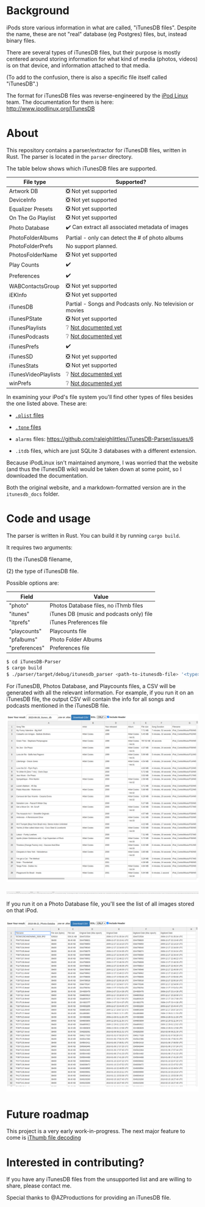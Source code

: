 # Background

iPods store various information in what are called, "iTunesDB files". Despite the name, these are not "real" database (eg Postgres) files, but, instead binary files.

There are several types of iTunesDB files, but their purpose is mostly centered around storing information for what kind of media (photos, videos) is on that device, and information attached to that media.

(To add to the confusion, there is also a specific file itself called "iTunesDB".)

The format for iTunesDB files was reverse-engineered by the [iPod Linux](https://en.wikipedia.org/wiki/IPodLinux) team. The documentation for them is here: http://www.ipodlinux.org/ITunesDB

# About

This repository contains a parser/extractor for iTunesDB files, written in Rust. The parser is located in the `parser` directory.

The table below shows which iTunesDB files are supported.

| File type            | Supported?                                                       |
|----------------------|------------------------------------------------------------------|
| Artwork DB           | :negative_squared_cross_mark: Not yet supported                  |
| DeviceInfo           | :negative_squared_cross_mark: Not yet supported                  |
| Equalizer Presets    | :negative_squared_cross_mark: Not yet supported                  |
| On The Go Playlist   | :negative_squared_cross_mark: Not yet supported                  |
| Photo Database       | :heavy_check_mark: Can extract all associated metadata of images |
| PhotoFolderAlbums    | Partial - only can detect the # of photo albums                  |
| PhotoFolderPrefs     | No support planned.                                              |
| PhotosFolderName     | :negative_squared_cross_mark: Not yet supported                  |
| Play Counts          | :heavy_check_mark:                                               |
| Preferences          | :heavy_check_mark:                                               |
| WABContactsGroup     | :negative_squared_cross_mark: Not yet supported                  |
| iEKInfo              | :negative_squared_cross_mark: Not yet supported                  |
| iTunesDB             | Partial - Songs and Podcasts only. No television or movies       |
| iTunesPState         | :negative_squared_cross_mark: Not yet supported                  |
| iTunesPlaylists      | :grey_question: [Not documented yet](http://www.ipodlinux.org/ITunesDB/#iTunesPlaylists) |
| iTunesPodcasts       | :grey_question: [Not documented yet](http://www.ipodlinux.org/ITunesDB/#iTunesPodcasts) |
| iTunesPrefs          | :heavy_check_mark:                                               |
| iTunesSD             | :negative_squared_cross_mark: Not yet supported                  |
| iTunesStats          | :negative_squared_cross_mark: Not yet supported                  |
| iTunesVideoPlaylists | :grey_question: [Not documented yet](http://www.ipodlinux.org/ITunesDB/#iTunesVideoPlaylists) |
| winPrefs             | :grey_question: [Not documented yet](http://www.ipodlinux.org/ITunesDB/#winPrefs_File) |


In examining your iPod's file system you'll find other types of files besides the one listed above. These are:

* [`.plist` files](https://en.wikipedia.org/wiki/Property_list)

* [`.tone` files](https://github.com/raleighlittles/iPod_tone_file_player)

* `alarms` files: https://github.com/raleighlittles/iTunesDB-Parser/issues/6

* `.itdb` files, which are just SQLite 3 databases with a different extension.

Because iPodLinux isn't maintained anymore, I was worried that the website (and thus the iTunesDB wiki) would be taken down at some point, so I downloaded the documentation.

Both the original website, and a markdown-formatted version are in the `itunesdb_docs` folder.

# Code and usage

The parser is written in Rust. You can build it by running `cargo build`.

It requires two arguments:

(1) the iTunesDB filename, 

(2) the type of iTunesDB file.

Possible options are:

| Field         | Value                                    |
|---------------|------------------------------------------|
| "photo"       | Photos Database files, no iThmb files    |
| "itunes"      | iTunes DB (music and podcasts only) file |
| "itprefs"     | iTunes Preferences file                  |
| "playcounts"  | Playcounts file                          |
| "pfalbums"    | Photo Folder Albums                      |
| "preferences" | Preferences file                         |


```bash
$ cd iTunesDB-Parser
$ cargo build
$ ./parser/target/debug/itunesdb_parser <path-to-itunesdb-file> '<type>'
```

For iTunesDB, Photos Database, and Playcounts files, a CSV will be generated with all the relevant information. For example, if you run it on an iTunesDB file, the output CSV will contain the info for all songs and podcasts mentioned in the iTunesDB file.

![CSV music screenshot](./docs/20230716_music-csv.png)

![CSV podcast screenshot](./docs/2023122_podcasts-csv.png)

If you run it on a Photo Database file, you'll see the list of all images stored on that iPod.

![CSV photo screenshot](./docs/20230715_photodatabase-csv.png)

# Future roadmap

This project is a very early work-in-progress. The next major feature to come is [iThumb file decoding](https://github.com/raleighlittles/iTunesDB-Parser/issues/4)


# Interested in contributing?

If you have any iTunesDB files from the unsupported list and are willing to share, please contact me.

Special thanks to @AZProductions for providing an iTunesDB file.